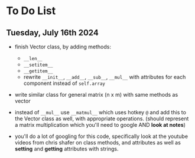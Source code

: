 # To Do List

## Tuesday, July 16th 2024

- finish Vector class, by adding methods:
    - `__len__`
    - `__setitem__`
    - `__getitem__`
    - rewrite `__init__`, `__add__`, `__sub__`, `__mul__` with attributes for each component instead of `self.array`

- write similar class for general matrix (n x m) with same methods as vector
- instead of `__mul__` use `__matmul__` which uses hotkey `@` and add this 
  to the Vector class as well, with appropriate operations. (should represent a matrix multiplication which you'll need to google AND **look at notes**)
- you'll do a lot of googling for this code, specifically look at the youtube videos from chris shafer on class methods, and attributes as well as **setting** and **getting** attributes with strings.
